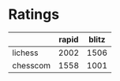 # Ratings

|          | rapid | blitz |
|----------|-------|-------|
| lichess  | 2002 | 1506 |
| chesscom | 1558 | 1001 |
